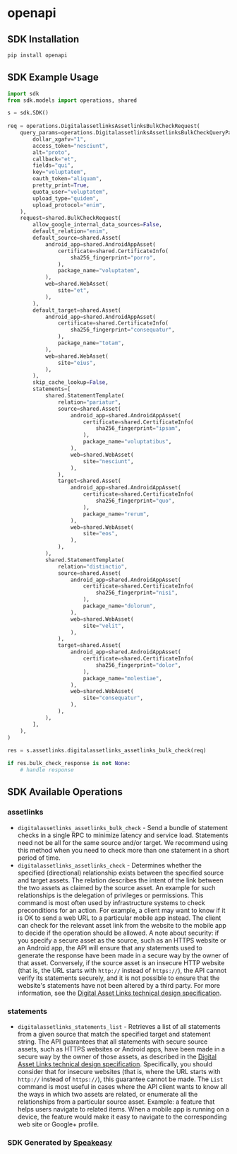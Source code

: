 # openapi

<!-- Start SDK Installation -->
## SDK Installation

```bash
pip install openapi
```
<!-- End SDK Installation -->

<!-- Start SDK Example Usage -->
## SDK Example Usage

```python
import sdk
from sdk.models import operations, shared

s = sdk.SDK()
    
req = operations.DigitalassetlinksAssetlinksBulkCheckRequest(
    query_params=operations.DigitalassetlinksAssetlinksBulkCheckQueryParams(
        dollar_xgafv="1",
        access_token="nesciunt",
        alt="proto",
        callback="et",
        fields="qui",
        key="voluptatem",
        oauth_token="aliquam",
        pretty_print=True,
        quota_user="voluptatem",
        upload_type="quidem",
        upload_protocol="enim",
    ),
    request=shared.BulkCheckRequest(
        allow_google_internal_data_sources=False,
        default_relation="enim",
        default_source=shared.Asset(
            android_app=shared.AndroidAppAsset(
                certificate=shared.CertificateInfo(
                    sha256_fingerprint="porro",
                ),
                package_name="voluptatem",
            ),
            web=shared.WebAsset(
                site="et",
            ),
        ),
        default_target=shared.Asset(
            android_app=shared.AndroidAppAsset(
                certificate=shared.CertificateInfo(
                    sha256_fingerprint="consequatur",
                ),
                package_name="totam",
            ),
            web=shared.WebAsset(
                site="eius",
            ),
        ),
        skip_cache_lookup=False,
        statements=[
            shared.StatementTemplate(
                relation="pariatur",
                source=shared.Asset(
                    android_app=shared.AndroidAppAsset(
                        certificate=shared.CertificateInfo(
                            sha256_fingerprint="ipsam",
                        ),
                        package_name="voluptatibus",
                    ),
                    web=shared.WebAsset(
                        site="nesciunt",
                    ),
                ),
                target=shared.Asset(
                    android_app=shared.AndroidAppAsset(
                        certificate=shared.CertificateInfo(
                            sha256_fingerprint="quo",
                        ),
                        package_name="rerum",
                    ),
                    web=shared.WebAsset(
                        site="eos",
                    ),
                ),
            ),
            shared.StatementTemplate(
                relation="distinctio",
                source=shared.Asset(
                    android_app=shared.AndroidAppAsset(
                        certificate=shared.CertificateInfo(
                            sha256_fingerprint="nisi",
                        ),
                        package_name="dolorum",
                    ),
                    web=shared.WebAsset(
                        site="velit",
                    ),
                ),
                target=shared.Asset(
                    android_app=shared.AndroidAppAsset(
                        certificate=shared.CertificateInfo(
                            sha256_fingerprint="dolor",
                        ),
                        package_name="molestiae",
                    ),
                    web=shared.WebAsset(
                        site="consequatur",
                    ),
                ),
            ),
        ],
    ),
)
    
res = s.assetlinks.digitalassetlinks_assetlinks_bulk_check(req)

if res.bulk_check_response is not None:
    # handle response
```
<!-- End SDK Example Usage -->

<!-- Start SDK Available Operations -->
## SDK Available Operations

### assetlinks

* `digitalassetlinks_assetlinks_bulk_check` - Send a bundle of statement checks in a single RPC to minimize latency and service load. Statements need not be all for the same source and/or target. We recommend using this method when you need to check more than one statement in a short period of time.
* `digitalassetlinks_assetlinks_check` - Determines whether the specified (directional) relationship exists between the specified source and target assets. The relation describes the intent of the link between the two assets as claimed by the source asset. An example for such relationships is the delegation of privileges or permissions. This command is most often used by infrastructure systems to check preconditions for an action. For example, a client may want to know if it is OK to send a web URL to a particular mobile app instead. The client can check for the relevant asset link from the website to the mobile app to decide if the operation should be allowed. A note about security: if you specify a secure asset as the source, such as an HTTPS website or an Android app, the API will ensure that any statements used to generate the response have been made in a secure way by the owner of that asset. Conversely, if the source asset is an insecure HTTP website (that is, the URL starts with `http://` instead of `https://`), the API cannot verify its statements securely, and it is not possible to ensure that the website's statements have not been altered by a third party. For more information, see the [Digital Asset Links technical design specification](https://github.com/google/digitalassetlinks/blob/master/well-known/details.md).

### statements

* `digitalassetlinks_statements_list` - Retrieves a list of all statements from a given source that match the specified target and statement string. The API guarantees that all statements with secure source assets, such as HTTPS websites or Android apps, have been made in a secure way by the owner of those assets, as described in the [Digital Asset Links technical design specification](https://github.com/google/digitalassetlinks/blob/master/well-known/details.md). Specifically, you should consider that for insecure websites (that is, where the URL starts with `http://` instead of `https://`), this guarantee cannot be made. The `List` command is most useful in cases where the API client wants to know all the ways in which two assets are related, or enumerate all the relationships from a particular source asset. Example: a feature that helps users navigate to related items. When a mobile app is running on a device, the feature would make it easy to navigate to the corresponding web site or Google+ profile.

<!-- End SDK Available Operations -->

### SDK Generated by [Speakeasy](https://docs.speakeasyapi.dev/docs/using-speakeasy/client-sdks)
